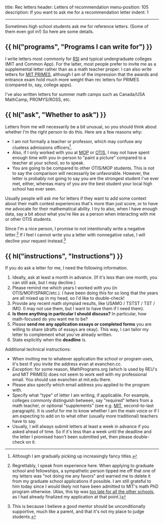 title: Rec letters
header: Letters of recommendation
menu-position: 105
description: If you want to ask me for a recommendation letter
indent: 1

---

Sometimes high school students ask me for reference letters.
(Some of them even got in!)
So here are some details.

## {{ hl("programs", "Programs I can write for") }}

I write letters most commonly for
[RSI](https://www.cee.org/research-science-institute)
and typical undergraduate colleges (MIT and Common App).
For the latter, most people prefer to invite me as a supplemental letter
rather than as a math teacher proper.
I can also write letters for
[MIT PRIMES](https://math.mit.edu/research/highschool/primes/index.html),
although I am of the impression that the awards and entrance exam
hold much more weight than rec letters for PRIMES (compared to, say, college apps).

I've also written letters for summer math camps
such as Canada/USA MathCamp, PROMYS/ROSS, etc.

## {{ hl("ask", "Whether to ask") }}

Letters from me will necessarily be a bit unusual,
so you should think about whether I'm the right person to do this.
Here are a few reasons why:

- I am not formally a teacher or professor,
  which may confuse any clueless admissions officers[^fancy].
- Also, if I only worked with you at
  [MOP](https://en.wikipedia.org/wiki/Mathematical_Olympiad_Program)
  or [OTIS](otis.html), I may not have spent enough time
  with you in-person to "paint a picture"
  compared to a teacher at your school, so to speak.
- You are going to be compared to other OTIS/MOP students.
  This is not to say the comparison will necessarily be unfavorable.
  However, the letter is probably not going to say you are the
  strongest student I've ever met, either, whereas many of you _are_
  the best student your local high school has ever seen.

[^fancy]: Although I am gradually picking up increasingly fancy titles.

Usually people will ask me for letters if they want to add
some context about their math contest experiences that's more than just score,
or to have me advocate for their mathematical ability.
I try to also, when I have enough data, say a bit about what you're like
as a person when interacting with me or other OTIS students.

Since I'm a nice person,
I promise to not intentionally write a negative letter.[^regret]
If I feel I cannot write you a letter with nonnegative value,
I will decline your request instead.[^support]

[^regret]:
    Regrettably, I speak from experience here.
    When applying to graduate school and fellowships, a sympathetic person
    tipped me off that one of my letters was "not doing me any favors" and
    warned me to delete it from my graduate school applications if possible.
    I am still grateful to him today since I would likely not have been
    admitted to MIT's math PhD program otherwise. (Alas, this tip was
    [too late for all the other schools](/static/grad-school-decisions.png),
    as I had already finalized my application at that point.)

[^support]:
    This is because I believe a good mentor should be
    unconditionally supportive, much like a parent,
    and that it's not my place to judge students.

## {{ hl("instructions", "Instructions") }}

If you do ask a letter for me, I need the following information.

1. Ideally, ask at least a month in advance.
   (If it's less than one month, you can still ask, but I may decline.)
2. Please remind me which years I worked with you (in OTIS/MOP/SPARC/etc.).
   I have been doing this for so long that the years are all mixed
   up in my head, so I'd like to double-check!
3. Provide any recent math olympiad results,
   like USAMO / TSTST / TST / IMO.
   (I may not use them, but I want to have them if I need them).
4. **Is there anything in particular I should discuss?**
   In particular, how math-focused do you want me to be?
5. Please **send me any application essays or completed forms**
   you are willing to share (drafts of essays are okay).
   This way, I can tailor my letter to complement
   what you've already written.
6. State explicitly when the **deadline** is.

Additional technical instructions:

- When inviting me to whatever application the school or program uses,
  it's best if you invite the address evan at evanchen.cc.
- _Exception_: for some reason, MathPrograms.org (which is used by REU's
  and MIT PRIMES) does not seem to work well with my professional email.
  You should use evanchen at mit.edu there.
- Please also specify which email address you applied to the program with.
- Specify what "type" of letter I am writing, if applicable.
  For example, colleges commonly distinguish between, say
  "required" letters from a math teacher, or optional "supplements"
  (see e.g. [MIT][mitsupp], second-to-last paragraph).
  It is useful for me to know whether I am the main voice or if
  I am expecting to add on to what other (usually more traditional)
  teachers have to say.
- Usually, I will always submit letters
  at least a week in advance if you asked ahead of time.
  So if it's less than a week until the deadline and the letter I promised
  hasn't been submitted yet, then please double-check on it.

[mitsupp]: https://mitadmissions.org/apply/firstyear/letters-of-recommendation/

